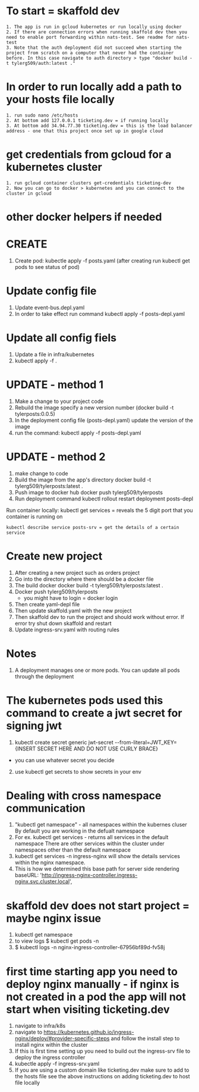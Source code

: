 # To start = skaffold dev   
    1. The app is run in gcloud kubernetes or run locally using docker
    2. If there are connection errors when running skaffold dev then you need to enable port forwarding within nats-test. See readme for nats-test
    3. Note that the auth deployment did not succeed when starting the project from scratch on a computer that never had the container before. In this case navigate to auth directory > type "docker build -t tylerg509/auth:latest ."
# In order to run locally add a path to your hosts file locally
    1. run sudo nano /etc/hosts
    2. At bottom add 127.0.0.1 ticketing.dev = if running locally
    3. At bottom add 34.94.77.30 ticketing.dev = this is the load balancer address - one that this project once set up in google cloud
    
# get credentials from gcloud for a kubernetes cluster
    1. run gcloud container clusters get-credentials ticketing-dev 
    2. Now you can go to docker > kubernetes and you can connect to the cluster in gcloud



# other docker helpers if needed
# CREATE
1. Create pod: kubectle apply -f posts.yaml (after creating run kubectl get pods to see status of pod)

# Update config file
1. Update event-bus.depl.yaml
2. In order to take effect run command kubectl apply -f posts-depl.yaml

# Update all config fiels
1. Update a file in infra/kubernetes
2. kubectl apply -f .

# UPDATE - method 1
1. Make a change to your project code
2. Rebuild the image specify a new version number (docker build -t tylerposts:0.0.5)
3. In the deployment config file (posts-depl.yaml) update the version of the image
4. run the command: kubectl apply -f posts-depl.yaml

# UPDATE - method 2
1. make change to code
2. Build the image from the app's directory
    docker build -t tylerg509/tylerposts:latest .  
3. Push image to docker hub
    docker push tylerg509/tylerposts   
4. Run deployment command
    kubectl rollout restart deployment posts-depl

Run container locally:
    kubectl get services = reveals the 5 digit port that you container is running on

    kubectl describe service posts-srv = get the details of a certain service

# Create new project
1. After creating a new project such as orders project
2. Go into the directory where there should be a docker file
3. The build docker     docker build -t tylerg509/tylerposts:latest .  
4. Docker push tylerg509/tylerposts
    - you might have to login = docker login
5. Then create yaml-depl file
6. Then update skaffold.yaml with the new project
7. Then skaffold dev to run the project and should work without error. If error try shut down skaffold and restart
8. Update ingress-srv.yaml with routing rules


# Notes
1. A deployment manages one or more pods. You can update all pods through the deployment

# The kubernetes pods used this command to create a jwt secret for signing jwt
1. kubectl create secret generic jwt-secret --from-literal=JWT_KEY={INSERT SECRET HERE AND DO NOT USE CURLY BRACE} 
- you can use whatever secret you decide 
2. use kubectl get secrets to show secrets in your env


# Dealing with cross namespace communication
1. "kubectl get namespace" - all namespaces within the kubernes cluser
    By default you are working in the defualt namespace
2. For ex. kubectl get services - returns all services in the default namespace
    There are other services within the cluster under namespaces other than the default namespace
3. kubectl get services -n ingress-nginx will show the details services within the nginx namespace.
4. This is how we determined this base path for server side rendering
      baseURL: 'http://ingress-nginx-controller.ingress-nginx.svc.cluster.local',


# skaffold dev does not start project = maybe nginx issue
1. kubectl get namespace
2. to view logs $ kubectl get pods -n <namespace-of-ingress-controller>
3. $ kubectl logs -n <namespace> nginx-ingress-controller-67956bf89d-fv58j

# first time starting app you need to deploy nginx manually - if nginx is not created in a pod the app will not start when visiting ticketing.dev
1. navigate to infra/k8s
2. navigate to https://kubernetes.github.io/ingress-nginx/deploy/#provider-specific-steps and follow the install step to install nginx within the cluster
3. If this is first time setting up you need to build out the ingress-srv file to deploy the ingress controller
4. kubectle apply -f ingress-srv.yaml
5. If you are using a custom domain like ticketing.dev make sure to add to the hosts file
    see the above instructions on adding ticketing.dev to host file locally